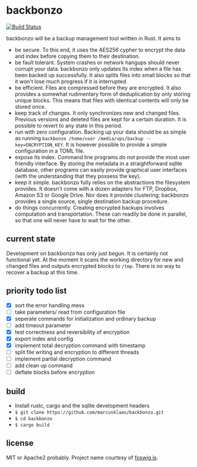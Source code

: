 backbonzo
=========

[![Build Status](https://travis-ci.org/marcusklaas/backbonzo.svg?branch=master)](https://travis-ci.org/marcusklaas/backbonzo)

backbonzo will be a backup management tool written in Rust. It aims to

* be secure. To this end, it uses the AES256 cypher to encrypt the data and index before copying them to their destination.
* be fault tolerant. System crashes or network hangups should never corrupt your data. backbonzo only updates its index when a file has been backed up successfully. It also splits files into small blocks so that it won't lose much progress if it is interrupted.
* be efficient. Files are compressed before they are encrypted. It also provides a somewhat rudimentary form of deduplication by only storing unique blocks. This means that files with identical contents will only be stored once.
* keep track of changes. It only synchronizes new and changed files. Previous versions and deleted files are kept for a certain duration. It is possible to revert to any state in this period.
* run with zero configuration. Backing up your data should be as simple as running `backbonzo /home/user /media/vps/backup --key=ENCRYPTION_KEY`. It is however possible to provide a simple configuration in a TOML file.
* expose its index. Command line programs do not provide the most user friendly interface. By storing the metadata in a straightforward sqlite database, other programs can easily provide graphical user interfaces (with the understanding that they possess the key).
* keep it simple. backbonzo fully relies on the abstractions the filesystem provides. It doesn't come with a dozen adapters for FTP, Dropbox, Amazon S3 or Google Drive. Nor does it provide clustering; backbonzo provides a single source, single destination backup procedure.
* do things concurrently. Creating encrypted backups involves computation and transportation. These can readily be done in parallel, so that one will never have to wait for the other.

current state
-------------

Development on backbonzo has only just begun. It is certainly not functional yet. At the moment it scans the working directory for new and changed files and outputs encrypted blocks to `/tmp`. There is no way to recover a backup at this time.

priority todo list
------------------

- [x] sort the error handling mess
- [ ] take parameters/ read from configuration file
- [x] seperate commands for initialization and ordinary backup
- [ ] add timeout parameter
- [x] test correctness and reversibility of encryption
- [x] export index and config
- [x] implement total decryption command with timestamp
- [ ] split file writing and encryption to different threads
- [ ] implement partial decryption command
- [ ] add clean up command
- [ ] deflate blocks before encryption

build
-----

* Install rustc, cargo and the sqlite development headers
* `$ git clone https://github.com/marcusklaas/backbonzo.git`
* `$ cd backbonzo`
* `$ cargo build`

license
-------

MIT or Apache2 probably. Project name courtesy of [foswig.js](http://mrsharpoblunto.github.io/foswig.js/).
